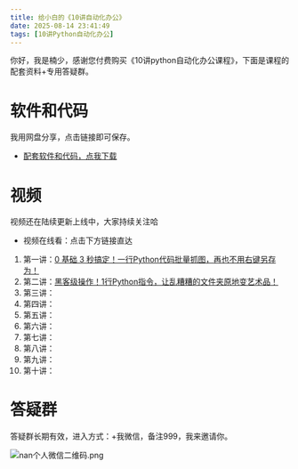 ```yaml
---
title: 给小白的《10讲自动化办公》
date: 2025-08-14 23:41:49
tags: [10讲Python自动化办公]
---
```


你好，我是楠少，感谢您付费购买《10讲python自动化办公课程》，下面是课程的配套资料+专用答疑群。

# 软件和代码

我用网盘分享，点击链接即可保存。

- [配套软件和代码，点我下载](https://pan.quark.cn/s/ba3153d5cba4)


# 视频

视频还在陆续更新上线中，大家持续关注哈

- 视频在线看：点击下方链接直达
1. 第一讲：[0 基础 3 秒搞定！一行Python代码批量抓图，再也不用右键另存为！](https://b23.tv/erLfhiQ)
2. 第二讲：[黑客级操作！1行Python指令，让乱糟糟的文件夹原地变艺术品！](https://b23.tv/qAq54Cz)
3. 第三讲：
4. 第四讲：
5. 第五讲：
6. 第六讲：
7. 第七讲：
8. 第八讲：
9. 第九讲：
10. 第十讲：



# 答疑群

答疑群长期有效，进入方式：+我微信，备注999，我来邀请你。

![nan个人微信二维码.png](https://raw.gitcode.com/user-images/assets/5027920/f4e2059d-4c08-4b24-98ef-1763cf2bedba/个人微信二维码.png '个人微信二维码.png')